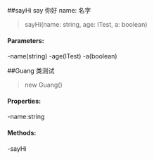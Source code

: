 ##sayHi
say 你好
name: 名字
>sayHi(name: string, age: ITest, a: boolean)
#### Parameters:
-name(string)
-age(ITest)
-a(boolean)

##Guang
类测试
> new Guang()
#### Properties:
-name:string
#### Methods:
-sayHi


